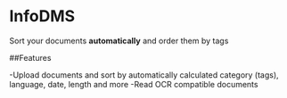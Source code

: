 # InfoDMS

Sort your documents **automatically** and order them by tags

##Features

-Upload documents and sort by automatically calculated category (tags), language, date, length and more
-Read OCR compatible documents

